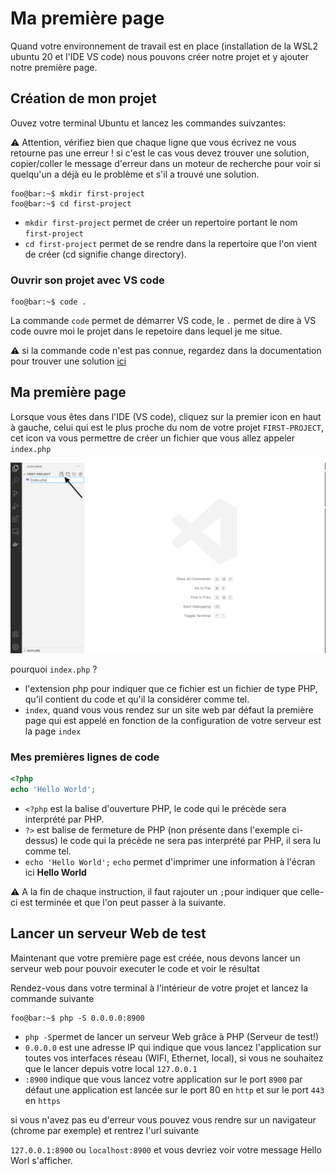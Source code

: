 # Ma première page

Quand votre environnement de travail est en place (installation de la WSL2 ubuntu 20 et l'IDE VS code) nous pouvons créer notre projet et y ajouter notre première page.


## Création de mon projet

Ouvez votre terminal Ubuntu et lancez les commandes suivzantes:

:warning:  Attention, vérifiez bien que chaque ligne que vous écrivez ne vous retourne pas une erreur ! si c'est le cas vous devez trouver une solution, copier/coller le message d'erreur dans un moteur de recherche pour voir si quelqu'un a déjà eu le problème et s'il a trouvé une solution.


```console
foo@bar:~$ mkdir first-project
foo@bar:~$ cd first-project
```
- `mkdir first-project` permet de créer un repertoire portant le nom `first-project`
- `cd first-project` permet de se rendre dans la repertoire que l'on vient de créer (cd signifie change directory).


### Ouvrir son projet avec VS code 

```console
foo@bar:~$ code .
```

La commande `code` permet de démarrer VS code, le `.` permet de dire à VS code ouvre moi le projet dans le repetoire dans lequel je me situe.

:warning: si la commande code n'est pas connue, regardez dans la documentation pour trouver une solution [ici](https://code.visualstudio.com/docs/remote/wsl) 



## Ma première page

Lorsque vous êtes dans l'IDE (VS code), cliquez sur la premier icon en haut à gauche, celui qui est le plus proche du nom de votre projet `FIRST-PROJECT`, cet icon va vous permettre de créer un fichier que vous allez appeler `index.php`

![IDE](images/first-page.png)


pourquoi `index.php` ?

- l'extension php pour indiquer que ce fichier est un fichier de type PHP, qu'il contient du code et qu'il la considérer comme tel.
- `index`, quand vous vous rendez sur un site web par défaut la première page qui est appelé en fonction de la configuration de votre serveur est la page `index`


### Mes premières lignes de code

```php
<?php
echo 'Hello World';
```

- `<?php` est la balise d'ouverture PHP, le code qui le précède sera interprété par PHP.
- `?>` est balise de fermeture de PHP (non présente dans l'exemple ci-dessus) le code qui la précède ne sera pas interprété par PHP, il sera lu comme tel.
- `echo 'Hello World';` `echo` permet d'imprimer une information à l'écran ici **Hello World** 

:warning: A la fin de chaque instruction, il faut rajouter un `;`pour indiquer que celle-ci est terminée et que l'on peut passer à la suivante.



## Lancer un serveur Web de test

Maintenant que votre première page est créée, nous devons lancer un serveur web pour pouvoir executer le code et voir le résultat

Rendez-vous dans votre terminal à l'intérieur de votre projet et lancez la commande suivante

```console
foo@bar:~$ php -S 0.0.0.0:8900
```

- `php -S`permet de lancer un serveur Web grâce à PHP (Serveur de test!)
- `0.0.0.0` est une adresse IP qui indique que vous lancez l'application sur toutes vos interfaces réseau (WIFI, Ethernet, local), si vous ne souhaitez que le lancer depuis votre local `127.0.0.1`
- `:8900` indique que vous lancez votre application sur le port `8900` par défaut une application est lancée sur le port 80 en `http` et sur le port `443` en `https`


si vous n'avez pas eu d'erreur vous pouvez vous rendre sur un navigateur (chrome par exemple) et rentrez l'url suivante

`127.0.0.1:8900` ou `localhost:8900` et vous devriez voir votre message Hello Worl s'afficher.








